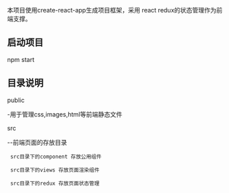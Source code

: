 本项目使用create-react-app生成项目框架，采用 react redux的状态管理作为前端支撑。

## 启动项目

 npm start

## 目录说明

 public

   -用于管理css,images,html等前端静态文件

  src

   --前端页面的存放目录

     src目录下的component 存放公用组件

     src目录下的views 存放页面渲染组件

     src目录下的redux 存放页面状态管理

